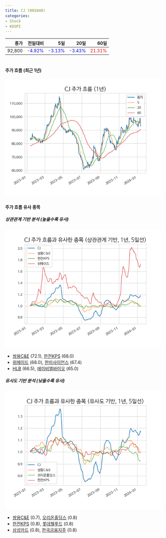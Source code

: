 ```yaml
---
title: CJ (001040)
categories:
- Stock
- KOSPI
---
```


|종가|전일대비|5일|20일|60일|
|---:|-------:|--:|---:|---:|
|92,800|<span style="color: blue">-4.92%</span>|<span style="color: blue">-3.13%</span>|<span style="color: blue">-3.43%</span>|<span style="color: red">21.31%</span>|

<!-- more -->
#
#### 주가 흐름 (최근 1년)
![001040](/assets/images/stock/001040.png)


#### 주가 흐름 유사 종목


##### 상관관계 기반 분석 (높을수록 유사)
![001040](/assets/images/stock/001040_corr.png)
- [쌍용C&E](/003410/) (72.1), [한전KPS](/051600/) (68.0)
- [위메이드](/112040/) (68.0), [한미사이언스](/008930/) (67.4)
- [HLB](/028300/) (66.5), [에이비엘바이오](/298380/) (65.0)


##### 유사도 기반 분석 (낮을수록 유사)	
![001040](/assets/images/stock/001040_sim.png)
- [쌍용C&E](/003410/) (0.7), [오리온홀딩스](/001800/) (0.8)
- [한전KPS](/051600/) (0.8), [롯데웰푸드](/280360/) (0.8)
- [삼성카드](/029780/) (0.8), [한국금융지주](/071050/) (0.8)
